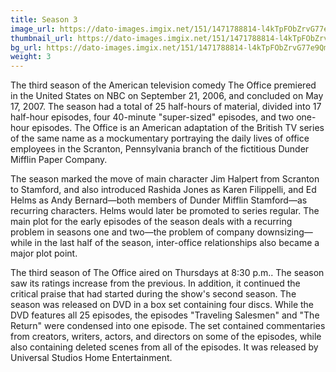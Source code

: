 ```yaml
---
title: Season 3
image_url: https://dato-images.imgix.net/151/1471788814-l4kTpFObZrvG77e9Qm95TI0C8Ep.jpg?ixlib=rb-1.1.0&ch=DPR%2CWidth&auto=compress%2Cformat&w=400
thumbnail_url: https://dato-images.imgix.net/151/1471788814-l4kTpFObZrvG77e9Qm95TI0C8Ep.jpg?ixlib=rb-1.1.0&ch=DPR%2CWidth&auto=compress%2Cformat&h=300
bg_url: https://dato-images.imgix.net/151/1471788814-l4kTpFObZrvG77e9Qm95TI0C8Ep.jpg?ixlib=rb-1.1.0&ch=DPR%2CWidth&auto=compress%2Cformat&w=5
weight: 3
---
```


The third season of the American television comedy The Office premiered in the United States on NBC on September 21, 2006, and concluded on May 17, 2007. The season had a total of 25 half-hours of material, divided into 17 half-hour episodes, four 40-minute "super-sized" episodes, and two one-hour episodes. The Office is an American adaptation of the British TV series of the same name as a mockumentary portraying the daily lives of office employees in the Scranton, Pennsylvania branch of the fictitious Dunder Mifflin Paper Company.

The season marked the move of main character Jim Halpert from Scranton to Stamford, and also introduced Rashida Jones as Karen Filippelli, and Ed Helms as Andy Bernard—both members of Dunder Mifflin Stamford—as recurring characters. Helms would later be promoted to series regular. The main plot for the early episodes of the season deals with a recurring problem in seasons one and two—the problem of company downsizing—while in the last half of the season, inter-office relationships also became a major plot point.

The third season of The Office aired on Thursdays at 8:30 p.m.. The season saw its ratings increase from the previous. In addition, it continued the critical praise that had started during the show's second season. The season was released on DVD in a box set containing four discs. While the DVD features all 25 episodes, the episodes "Traveling Salesmen" and "The Return" were condensed into one episode. The set contained commentaries from creators, writers, actors, and directors on some of the episodes, while also containing deleted scenes from all of the episodes. It was released by Universal Studios Home Entertainment.